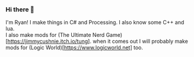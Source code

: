 ### Hi there 👋  
I'm Ryan! I make things in C# and Processing. I also know some C++ and lua.  
I also make mods for (The Ultimate Nerd Game)[https://jimmycushnie.itch.io/tung]. 
when it comes out I will probably make mods for (Logic World)[https://www.logicworld.net] too.  
